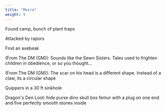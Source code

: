 ```yaml
---
title: "Mezro"
weight: 9
---
```


Found camp, bunch of plant traps

Attacked by rapors

Find an axebeak

(From The DM (GM)): Sounds like the Sewn Sisters. Tales used to frighten children in obedience, or so you thought…

(From The DM (GM)): The scar on his head is a different shape. Instead of a claw, its a circular shape

Quippers in a 30 ft sinkhole

Dragon's Den Loot:
hide purse
dino skull box
femur with a plug on one end and five perfectly smooth stones inside

